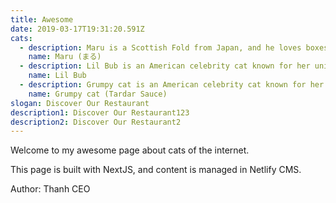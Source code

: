 ```yaml
---
title: Awesome
date: 2019-03-17T19:31:20.591Z
cats:
  - description: Maru is a Scottish Fold from Japan, and he loves boxes.
    name: Maru (まる)
  - description: Lil Bub is an American celebrity cat known for her unique appearance.
    name: Lil Bub
  - description: Grumpy cat is an American celebrity cat known for her grumpy appearance.
    name: Grumpy cat (Tardar Sauce)
slogan: Discover Our Restaurant
description1: Discover Our Restaurant123
description2: Discover Our Restaurant2
---
```

Welcome to my awesome page about cats of the internet.

This page is built with NextJS, and content is managed in Netlify CMS.

Author: Thanh CEO